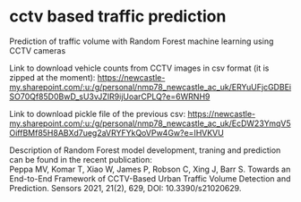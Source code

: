 # cctv based traffic prediction
Prediction of traffic volume with Random Forest machine learning using CCTV cameras

Link to download vehicle counts from CCTV images in csv format (it is zipped at the moment): https://newcastle-my.sharepoint.com/:u:/g/personal/nmp78_newcastle_ac_uk/ERYuUFjcGDBEiSO70Qf85D0BwD_sU3vJZIR9ijUoarCPLQ?e=6WRNH9  

Link to download pickle file of the previous csv: https://newcastle-my.sharepoint.com/:u:/g/personal/nmp78_newcastle_ac_uk/EcDW23YmqV5OiffBMf85H8ABXd7ueg2aVRYFYkQoVPw4Gw?e=IHVKVU  

Description of Random Forest model development, traning and prediction can be found in the recent publication:   
Peppa MV, Komar T, Xiao W, James P, Robson C, Xing J, Barr S. Towards an End-to-End Framework of CCTV-Based Urban Traffic Volume Detection and Prediction. Sensors 2021, 21(2), 629, DOI: 10.3390/s21020629.  
